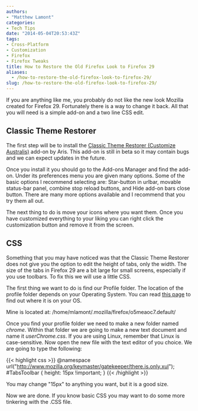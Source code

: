 ```yaml
---
authors: 
- "Matthew Lamont"
categories:
- Tech Tips
date: "2014-05-04T20:53:43Z"
tags:
- Cross-Platform
- Customization
- Firefox
- Firefox Tweaks
title: How to Restore the Old Firefox Look to Firefox 29
aliases:
  - /how-to-restore-the-old-firefox-look-to-firefox-29/
slug: /how-to-restore-the-old-firefox-look-to-firefox-29/
---
```


If you are anything like me, you probably do not like the new look Mozilla created for Firefox 29. Fortunately there is a way to change it back. All that you will need is a simple add-on and a two line CSS edit.

## Classic Theme Restorer
The first step will be to install the [Classic Theme Restorer (Customize Australis)](https://addons.mozilla.org/en-US/firefox/addon/classicthemerestorer/) add-on by Aris. This add-on is still in beta so it may contain bugs and we can expect updates in the future.

Once you install it you should go to the Add-ons Manager and find the add-on. Under its preferences menu you are given many options. Some of the basic options I recommend selecting are: Star-button in urlbar, movable status-bar panel, combine stop reload buttons, and Hide add-on bars close button. There are many more options available and I recommend that you try them all out.

The next thing to do is move your icons where you want them. Once you have customized everything to your liking you can right click the customization button and remove it from the screen.

## CSS
Something that you may have noticed was that the Classic Theme Restorer does not give you the option to edit the height of tabs, only the width. The size of the tabs in Firefox 29 are a bit large for small screens, especially if you use toolbars. To fix this we will use a little CSS.

The first thing we want to do is find our Profile folder. The location of the profile folder depends on your Operating System. You can read [this page](http://kb.mozillazine.org/Profile_folder_-_Firefox) to find out where it is on your OS.

Mine is located at: /home/mlamont/.mozilla/firefox/o5meaoc7.default/

Once you find your profile folder we need to make a new folder named _chrome_. Within that folder we are going to make a new text document and name it _userChrome.css_. If you are using Linux, remember that Linux is case-sensitive. Now open the new file with the text editor of you choice. We are going to type the following:

{{< highlight css >}}
@namespace url("http://www.mozilla.org/keymaster/gatekeeper/there.is.only.xul");
#TabsToolbar { height: 15px !important; }
{{< /highlight >}}

You may change "15px" to anything you want, but it is a good size.

Now we are done. If you know basic CSS you may want to do some more tinkering with the .CSS file.